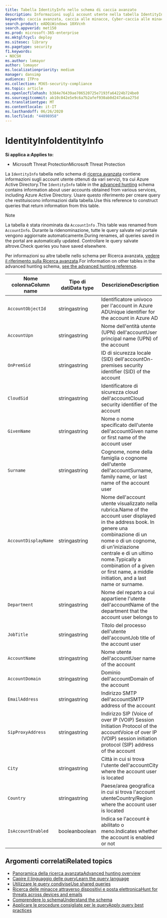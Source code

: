 ```yaml
---
title: Tabella IdentityInfo nello schema di caccia avanzato
description: Informazioni sugli account utente nella tabella IdentityInfo dello schema di caccia avanzato
keywords: caccia avanzata, caccia alle minacce, Cyber-caccia alle minacce, Microsoft Threat Protection, Microsoft 365, MTP, M365, ricerca, query, telemetria, riferimento allo schema, kusto, tabella, colonna, tipo di dati, descrizione, AccountInfo, IdentityInfo, account
search.product: eADQiWindows 10XVcnh
search.appverid: met150
ms.prod: microsoft-365-enterprise
ms.mktglfcycl: deploy
ms.sitesec: library
ms.pagetype: security
f1.keywords:
- NOCSH
ms.author: lomayor
author: lomayor
ms.localizationpriority: medium
manager: dansimp
audience: ITPro
ms.collection: M365-security-compliance
ms.topic: article
ms.openlocfilehash: b384e76439ae706520725e7193fa64224b724be0
ms.sourcegitcommit: ab10c042e5e9c6a7b2afef930ab0d247a6aa275d
ms.translationtype: MT
ms.contentlocale: it-IT
ms.lasthandoff: 06/26/2020
ms.locfileid: "44898958"
---
```

# <a name="identityinfo"></a><span data-ttu-id="7e953-104">IdentityInfo</span><span class="sxs-lookup"><span data-stu-id="7e953-104">IdentityInfo</span></span>

<span data-ttu-id="7e953-105">**Si applica a:**</span><span class="sxs-lookup"><span data-stu-id="7e953-105">**Applies to:**</span></span>
- <span data-ttu-id="7e953-106">Microsoft Threat Protection</span><span class="sxs-lookup"><span data-stu-id="7e953-106">Microsoft Threat Protection</span></span>

<span data-ttu-id="7e953-107">La `IdentityInfo` tabella nello schema di [ricerca avanzata](advanced-hunting-overview.md) contiene informazioni sugli account utente ottenuti da vari servizi, tra cui Azure Active Directory.</span><span class="sxs-lookup"><span data-stu-id="7e953-107">The `IdentityInfo` table in the [advanced hunting](advanced-hunting-overview.md) schema contains information about user accounts obtained from various services, including Azure Active Directory.</span></span> <span data-ttu-id="7e953-108">Usare questo riferimento per creare query che restituiscono informazioni dalla tabella.</span><span class="sxs-lookup"><span data-stu-id="7e953-108">Use this reference to construct queries that return information from this table.</span></span>

>[!NOTE]
><span data-ttu-id="7e953-109">La tabella è stata rinominata da `AccountInfo` .</span><span class="sxs-lookup"><span data-stu-id="7e953-109">This table was renamed from `AccountInfo`.</span></span> <span data-ttu-id="7e953-110">Durante la ridenominazione, tutte le query salvate nel portale vengono aggiornate automaticamente.</span><span class="sxs-lookup"><span data-stu-id="7e953-110">During renames, all queries saved in the portal are automatically updated.</span></span> <span data-ttu-id="7e953-111">Controllare le query salvate altrove.</span><span class="sxs-lookup"><span data-stu-id="7e953-111">Check queries you have saved elsewhere.</span></span>

<span data-ttu-id="7e953-112">Per informazioni su altre tabelle nello schema per Ricerca avanzata, [vedere il riferimento sulla Ricerca avanzata](advanced-hunting-schema-tables.md).</span><span class="sxs-lookup"><span data-stu-id="7e953-112">For information on other tables in the advanced hunting schema, [see the advanced hunting reference](advanced-hunting-schema-tables.md).</span></span>

| <span data-ttu-id="7e953-113">Nome colonna</span><span class="sxs-lookup"><span data-stu-id="7e953-113">Column name</span></span> | <span data-ttu-id="7e953-114">Tipo di dati</span><span class="sxs-lookup"><span data-stu-id="7e953-114">Data type</span></span> | <span data-ttu-id="7e953-115">Descrizione</span><span class="sxs-lookup"><span data-stu-id="7e953-115">Description</span></span> |
|-------------|-----------|-------------|
| `AccountObjectId` | <span data-ttu-id="7e953-116">stringa</span><span class="sxs-lookup"><span data-stu-id="7e953-116">string</span></span> | <span data-ttu-id="7e953-117">Identificatore univoco per l'account in Azure AD</span><span class="sxs-lookup"><span data-stu-id="7e953-117">Unique identifier for the account in Azure AD</span></span> |
| `AccountUpn` | <span data-ttu-id="7e953-118">stringa</span><span class="sxs-lookup"><span data-stu-id="7e953-118">string</span></span> | <span data-ttu-id="7e953-119">Nome dell'entità utente (UPN) dell'account</span><span class="sxs-lookup"><span data-stu-id="7e953-119">User principal name (UPN) of the account</span></span> |
| `OnPremSid` | <span data-ttu-id="7e953-120">stringa</span><span class="sxs-lookup"><span data-stu-id="7e953-120">string</span></span> | <span data-ttu-id="7e953-121">ID di sicurezza locale (SID) dell'account</span><span class="sxs-lookup"><span data-stu-id="7e953-121">On-premises security identifier (SID) of the account</span></span> |
| `CloudSid` | <span data-ttu-id="7e953-122">stringa</span><span class="sxs-lookup"><span data-stu-id="7e953-122">string</span></span> | <span data-ttu-id="7e953-123">Identificatore di sicurezza cloud dell'account</span><span class="sxs-lookup"><span data-stu-id="7e953-123">Cloud security identifier of the account</span></span> |
| `GivenName` | <span data-ttu-id="7e953-124">stringa</span><span class="sxs-lookup"><span data-stu-id="7e953-124">string</span></span> | <span data-ttu-id="7e953-125">Nome o nome specificato dell'utente dell'account</span><span class="sxs-lookup"><span data-stu-id="7e953-125">Given name or first name of the account user</span></span> |
| `Surname` | <span data-ttu-id="7e953-126">stringa</span><span class="sxs-lookup"><span data-stu-id="7e953-126">string</span></span> | <span data-ttu-id="7e953-127">Cognome, nome della famiglia o cognome dell'utente dell'account</span><span class="sxs-lookup"><span data-stu-id="7e953-127">Surname, family name, or last name of the account user</span></span> |
| `AccountDisplayName` | <span data-ttu-id="7e953-128">stringa</span><span class="sxs-lookup"><span data-stu-id="7e953-128">string</span></span> | <span data-ttu-id="7e953-129">Nome dell'account utente visualizzato nella rubrica.</span><span class="sxs-lookup"><span data-stu-id="7e953-129">Name of the account user displayed in the address book.</span></span> <span data-ttu-id="7e953-130">In genere una combinazione di un nome o di un cognome, di un'iniziazione centrale e di un ultimo nome.</span><span class="sxs-lookup"><span data-stu-id="7e953-130">Typically a combination of a given or first name, a middle initiation, and a last name or surname.</span></span> |
| `Department` | <span data-ttu-id="7e953-131">stringa</span><span class="sxs-lookup"><span data-stu-id="7e953-131">string</span></span> | <span data-ttu-id="7e953-132">Nome del reparto a cui appartiene l'utente dell'account</span><span class="sxs-lookup"><span data-stu-id="7e953-132">Name of the department that the account user belongs to</span></span> |
| `JobTitle` | <span data-ttu-id="7e953-133">stringa</span><span class="sxs-lookup"><span data-stu-id="7e953-133">string</span></span> | <span data-ttu-id="7e953-134">Titolo del processo dell'utente dell'account</span><span class="sxs-lookup"><span data-stu-id="7e953-134">Job title of the account user</span></span> |
| `AccountName` | <span data-ttu-id="7e953-135">stringa</span><span class="sxs-lookup"><span data-stu-id="7e953-135">string</span></span> | <span data-ttu-id="7e953-136">Nome utente dell'account</span><span class="sxs-lookup"><span data-stu-id="7e953-136">User name of the account</span></span> |
| `AccountDomain` | <span data-ttu-id="7e953-137">stringa</span><span class="sxs-lookup"><span data-stu-id="7e953-137">string</span></span> | <span data-ttu-id="7e953-138">Dominio dell'account</span><span class="sxs-lookup"><span data-stu-id="7e953-138">Domain of the account</span></span> |
| `EmailAddress` | <span data-ttu-id="7e953-139">stringa</span><span class="sxs-lookup"><span data-stu-id="7e953-139">string</span></span> | <span data-ttu-id="7e953-140">Indirizzo SMTP dell'account</span><span class="sxs-lookup"><span data-stu-id="7e953-140">SMTP address of the account</span></span> |
| `SipProxyAddress` | <span data-ttu-id="7e953-141">stringa</span><span class="sxs-lookup"><span data-stu-id="7e953-141">string</span></span> | <span data-ttu-id="7e953-142">Indirizzo SIP (Voice of over IP (VOIP) Session Initiation Protocol of the account</span><span class="sxs-lookup"><span data-stu-id="7e953-142">Voice of over IP (VOIP) session initiation protocol (SIP) address of the account</span></span> |
| `City` | <span data-ttu-id="7e953-143">stringa</span><span class="sxs-lookup"><span data-stu-id="7e953-143">string</span></span> | <span data-ttu-id="7e953-144">Città in cui si trova l'utente dell'account</span><span class="sxs-lookup"><span data-stu-id="7e953-144">City where the account user is located</span></span> |
| `Country` | <span data-ttu-id="7e953-145">stringa</span><span class="sxs-lookup"><span data-stu-id="7e953-145">string</span></span> | <span data-ttu-id="7e953-146">Paese/area geografica in cui si trova l'account utente</span><span class="sxs-lookup"><span data-stu-id="7e953-146">Country/Region where the account user is located</span></span> |
| `IsAccountEnabled` | <span data-ttu-id="7e953-147">boolean</span><span class="sxs-lookup"><span data-stu-id="7e953-147">boolean</span></span> | <span data-ttu-id="7e953-148">Indica se l'account è abilitato o meno.</span><span class="sxs-lookup"><span data-stu-id="7e953-148">Indicates whether the account is enabled or not</span></span> |

## <a name="related-topics"></a><span data-ttu-id="7e953-149">Argomenti correlati</span><span class="sxs-lookup"><span data-stu-id="7e953-149">Related topics</span></span>
- [<span data-ttu-id="7e953-150">Panoramica della ricerca avanzata</span><span class="sxs-lookup"><span data-stu-id="7e953-150">Advanced hunting overview</span></span>](advanced-hunting-overview.md)
- [<span data-ttu-id="7e953-151">Capire il linguaggio delle query</span><span class="sxs-lookup"><span data-stu-id="7e953-151">Learn the query language</span></span>](advanced-hunting-query-language.md)
- [<span data-ttu-id="7e953-152">Utilizzare le query condivise</span><span class="sxs-lookup"><span data-stu-id="7e953-152">Use shared queries</span></span>](advanced-hunting-shared-queries.md)
- [<span data-ttu-id="7e953-153">Ricerca delle minacce attraverso dispositivi e posta elettronica</span><span class="sxs-lookup"><span data-stu-id="7e953-153">Hunt for threats across devices and emails</span></span>](advanced-hunting-query-emails-devices.md)
- [<span data-ttu-id="7e953-154">Comprendere lo schema</span><span class="sxs-lookup"><span data-stu-id="7e953-154">Understand the schema</span></span>](advanced-hunting-schema-tables.md)
- [<span data-ttu-id="7e953-155">Applicare le procedure consigliate per le query</span><span class="sxs-lookup"><span data-stu-id="7e953-155">Apply query best practices</span></span>](advanced-hunting-best-practices.md)
